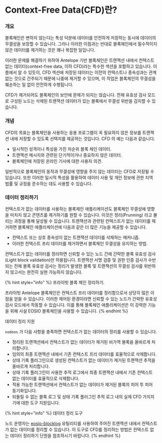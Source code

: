 # Context-Free Data(CFD)란?

### 개요

블록체인은 변하지 않는다는 특성 덕분에 데이터를 안전하게 저장하는 동시에 데이터의 무결성을 보장할 수 있습니다. 그러나 이러한 이점과는 반대로 블록체인에서 필수적이지 않은 데이터를 제거하는 것은 꽤나 복잡한 일입니다.&#x20;

이러한 문제를 해결하기 위하여 Antelope 기반 블록체인은 트랜잭션 내에서 컨텍스트 없는 데이터(context-free data, 이하 CFD)라는 특수한 섹션을 포함하고 있습니다. 이름에서 알 수 있듯이, CFD 섹션에 저장된 데이터는 이전의 컨텍스트나 종속성과는 관계 없는 것으로 간주되기 때문에 나중에 제거할 수 있으며, 이 작업은 블록체인의 무결성을 훼손하는 일 없이 안전하게 수행됩니다.

CFD가 제거되어도 블록체인의 보안에 문제가 되지는 않습니다. 전체 유효성 검사 모드로 구성된 노드는 삭제된 트랜잭션 데이터가 있는 블록에서 무결성 위반을 감지할 수 있습니다.

### 개념

CFD의 목표는 블록체인을 사용하는 응용 프로그램이 꼭 필요하지 않은 정보를 트랜잭션 내에 저장할 수 있도록 선택지를 제공하는 것입니다. CFD 의 예는 다음과 같습니다.

* 일시적인 성격이나 특성을 가진 차순위 블록 체인 데이터.
* 트랜잭션 메시지와 관련된 단기적이거나 중요하지 않은 데이터.
* 블록체인에 저장된 온라인 기사에 대한 사용자 의견.

일반적으로 블록체인의 동작과 무결성에 영향을 주지 않는 데이터는 CFD로 저장될 수 있습니다. 또한 이러한 일시적 특성을 활용하여 데이터 사용 및 개인 정보에 관한 지역 법률 및 규정을 준수하는 데도 사용할 수 있습니다.

### 데이터 정리하기

컨텍스트가 없는 데이터를 사용하는 블록체인 애플리케이션도 블록체인 무결성에 영향을 미치지 않고 콘텐츠를 제거하기를 원할 수 있습니다. 이것은 정리(Prunning) 라고 불리는 과정을 통해 달성될 수 있습니다. 트랜잭션과 관련된 컨텍스트가 없는 데이터를 제거하면 블록체인 애플리케이션에 다음과 같은 더 많은 기능을 제공할 수 있습니다.

* 컨텍스트 또는 상호 종속성이 없는 트랜잭션 데이터를 삭제하는 메커니즘.&#x20;
* 이러한 컨텍스트 프리 데이터를 제거하면서 블록체인 무결성을 유지하는 방법.&#x20;

컨텍스트가 없는 데이터를 정리하면 신뢰할 수 있는 노드 간에 간략한 블록 유효성 검사(Light block validation)만 허용됩니다. 트랜잭션 서명 검증 및 권한 인증 검사가 수반되는 전체 블록 유효성 검사는 정리가 발생한 블록 및 트랜잭션의 무결성 검사를 위반하지 않고서는 완전히 실현 가능하지 않습니다.

{% hint style="info" %}
프라이빗 블록 체인 정리하기.&#x20;

프라이빗 Antelope 블록체인은 컨텍스트 프리 데이터를 정리함으로서 상당히 많은 이점을 얻을 수 있습니다. 이러한 제어된 환경이라면 신뢰할 수 있는 노드가 간략한 유효성 검사 모드에서 작동할 수 있습니다. 이를 통해 블록체인 애플리케이션은 이 강력한 기능을 위해 사설 EOSIO 블록체인을 사용할 수 있습니다.
{% endhint %}

데이터 정리 지원&#x20;

`nodeos` 가 다음 사항을 충족하면 컨텍스트가 없는 데이터의 정리를 사용할 수 있습니다.

* 정리된 트랜잭션에서 컨텍스트가 없는 데이터가 제거된 비가역 블록을 올바르게 처리합니다.&#x20;
* 임의의 최종 트랜잭션 내에서 기존 컨텍스트 프리 데이터를 효율적으로 삭제합니다.&#x20;
* 상태 기록 플러그인으로 생성된 컨텍스트가 없는 데이터가 제거된 트랜잭션 추적을 올바르게 처리합니다.&#x20;
* 상태 기록 플러그인이 사용한 추적 로그에서 최종 트랜잭션 내에서 기존 컨텍스트 없는 데이터를 효율적으로 삭제합니다.&#x20;
* 적용 가능한 트랜잭션에서 컨텍스트가 없는 데이터가 제거된 블록의 피어 투 피어 동기화입니다.&#x20;
* 되돌릴 수 없는 블록 로그 및 상태 기록 플러그인 추적 로그 내의 실제 CFD 가지치기에 대한 도구 지원입니다.

{% hint style="info" %}
데이터 정리 도구

노드 운영자는 [eosio-blocklog](https://developers.eos.io/manuals/eos/latest/utilities/eosio-blocklog) 유틸리티를 사용하여 주어진 트랜잭션 내에서 컨텍스트가 없는 데이터를 정리할 수 있습니다. 이 도구로 CFD를 정리하는 방법은 컨텍스트 없는 데이터 정리하기 단원을 참조하시기 바랍니다.
{% endhint %}
